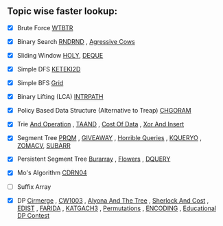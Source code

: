 ## Topic wise faster lookup:

- [x] Brute Force   [WTBTR](https://github.com/harshraj22/problem_solving/blob/master/solution/codechef/WTBTR.cpp)

- [x] Binary Search   [RNDRND](https://github.com/harshraj22/problem_solving/blob/master/solution/codechef/RNDRND.cpp) , [Agressive Cows](https://github.com/harshraj22/problem_solving/blob/master/solution/spoj/Aggressive_cows.cpp)

- [x] Sliding Window [HOLY](https://github.com/harshraj22/problem_solving/blob/master/solution/codechef/HOLY.cpp), [DEQUE](https://github.com/harshraj22/problem_solving/blob/master/solution/hacker_rank/DEQUE.cpp)

- [x] Simple DFS   [KETEKI2D](https://github.com/harshraj22/problem_solving/blob/master/solution/codechef/KETEKI2D.cpp)

- [x] Simple BFS [Grid](https://github.com/harshraj22/problem_solving/blob/master/solution/HackerEarth_solutions/Grid.cpp)

- [x] Binary Lifting (LCA) [INTRPATH](https://github.com/harshraj22/problem_solving/blob/master/solution/codechef/INTRPATH.cpp)

- [x] Policy Based Data Structure (Alternative to Treap)  [CHGORAM](https://github.com/harshraj22/problem_solving/blob/master/solution/codechef/CHGORAM.cpp)

- [x] Trie   [And Operation](https://github.com/harshraj22/problem_solving/blob/master/solution/codechef/And_operation.cpp) , [TAAND](https://github.com/harshraj22/problem_solving/blob/master/solution/codechef/TAAND.cpp) , [Cost Of Data](https://github.com/harshraj22/problem_solving/blob/master/solution/HackerEarth_solutions/Cost_of_Data.cpp) , [Xor And Insert](https://github.com/harshraj22/problem_solving/blob/master/solution/HackerEarth_solutions/Xor_and_Insert.cpp) 

- [x] Segment Tree   [PRQM](https://github.com/harshraj22/problem_solving/blob/master/solution/codechef/PRMQ.cpp) , [GIVEAWAY](https://github.com/harshraj22/problem_solving/blob/master/solution/spoj/GIVEAWAY.cpp) , [Horrible Queries](https://github.com/harshraj22/problem_solving/blob/master/solution/spoj/Horrible_queries.cpp) , [KQUERYO](https://github.com/harshraj22/problem_solving/blob/master/solution/spoj/KQUERYO_merge_sort_tree.cpp) , [ZOMACV](https://github.com/harshraj22/problem_solving/blob/master/solution/codechef/ZOMACV.cpp), [SUBARR](https://github.com/harshraj22/problem_solving/blob/master/solution/codechef/SUBARR.cpp)

- [x] Persistent Segment Tree   [Burarray](https://github.com/harshraj22/problem_solving/blob/master/solution/codechef/BURARRAY.cpp) , [Flowers](https://github.com/harshraj22/problem_solving/blob/master/solution/atcoder/educational_dp_contest/Q.cpp) , [DQUERY](https://github.com/harshraj22/problem_solving/blob/master/solution/spoj/DQUERY.cpp)

- [x] Mo's Algorithm   [CDRN04](https://github.com/harshraj22/problem_solving/blob/master/solution/codechef/CDRN04.cpp)

- [ ] Suffix Array 

- [x] DP   [Cirmerge](https://github.com/harshraj22/problem_solving/blob/master/solution/codechef/CIRMERGE.cpp) , [CW1003](https://github.com/harshraj22/problem_solving/blob/master/solution/codechef/CW1003.cpp) , [Alyona And The Tree](https://github.com/harshraj22/problem_solving/blob/master/solution/codeforces/Alyona_and_the_Tree.cpp)	, [Sherlock And Cost](https://github.com/harshraj22/problem_solving/blob/master/solution/hacker_rank/sherlock_and_cost.cpp)	, [EDIST](https://github.com/harshraj22/problem_solving/blob/master/solution/spoj/EDIST.cpp)	, [FARIDA](https://github.com/harshraj22/problem_solving/blob/master/solution/spoj/FARIDA.cpp) , [KATGACH3](https://github.com/harshraj22/problem_solving/blob/master/solution/spoj/LATGACH3.cpp) , [Permutations](https://github.com/harshraj22/problem_solving/blob/master/solution/spoj/Permutations.cpp) , [ENCODING](https://github.com/harshraj22/problem_solving/blob/master/solution/codechef/ENCODING.py) , [Educational DP Contest](https://github.com/harshraj22/problem_solving/blob/master/solution/atcoder/educational_dp_contest)

